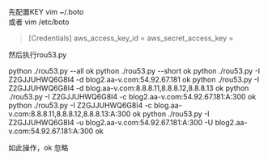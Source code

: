 先配置KEY
vim ~/.boto  
或者
vim /etc/boto

> [Credentials]
> aws_access_key_id = 
> aws_secret_access_key = 

然后执行rou53.py

python ./rou53.py --all ok
python ./rou53.py --short  ok
python ./rou53.py -I Z2GJJUHWQ6G8I4 -d blog2.aa-v.com:54.92.67.181 ok
python ./rou53.py -I Z2GJJUHWQ6G8I4 -d blog.aa-v.com:8.8.8.11,8.8.8.12,8.8.8.13 ok
python ./rou53.py -I Z2GJJUHWQ6G8I4 -c blog2.aa-v.com:54.92.67.181:A:300 ok 
python ./rou53.py -I Z2GJJUHWQ6G8I4 -c blog.aa-v.com:8.8.8.11,8.8.8.12,8.8.8.13:A:300 ok
python ./rou53.py -I Z2GJJUHWQ6G8I4 -u blog2.aa-v.com:54.92.67.181:A:300 -U blog2.aa-v.com:54.92.67.181:A:300 ok

如此操作，ok 忽略

